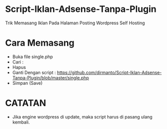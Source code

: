 # Script-Iklan-Adsense-Tanpa-Plugin
Trik Memasang Iklan Pada Halaman Posting Wordpress Self Hosting
# Cara Memasang
- Buka file single.php
- Cari : *<?php the_content(); ?>*
- Hapus <?php the_content(); ?>
- Ganti Dengan script : https://github.com/dirmanto/Script-Iklan-Adsense-Tanpa-Plugin/blob/master/single.php
- Simpan (Save)

# CATATAN
* Jika engine wordpress di update, maka script harus di pasang ulang kembali.
